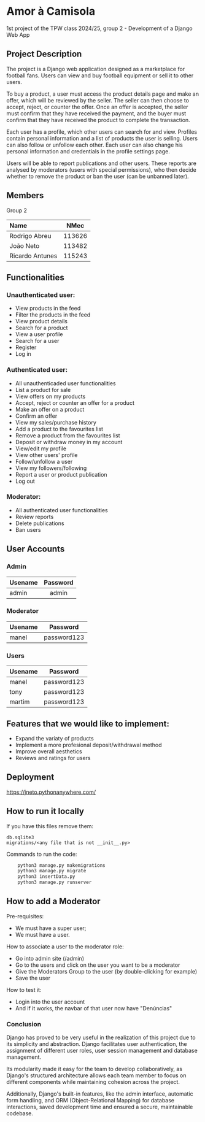 # Amor à Camisola
1st project of the TPW class 2024/25, group 2 - Development of a Django Web App

## Project Description
The project is a Django web application designed as a marketplace for football fans. Users can view and buy football equipment or sell it to other users.

To buy a product, a user must access the product details page and make an offer, which will be reviewed by the seller. The seller can then choose to accept, reject, or counter the offer. Once an offer is accepted, the seller must confirm that they have received the payment, and the buyer must confirm that they have received the product to complete the transaction.

Each user has a profile, which other users can search for and view. Profiles contain personal information and a list of products the user is selling. Users can also follow or unfollow each other. Each user can also change his personal information and credentials in the profile settings page.

Users will be able to report publications and other users. These reports are analysed by moderators (users with special permissions), who then decide whether to remove the product or ban the user (can be unbanned later).


## Members
Group 2

| Name | NMec |
|:---|:---:|
| Rodrigo Abreu | 113626 |
| João Neto | 113482 |
| Ricardo Antunes | 115243 |


## Functionalities

### Unauthenticated user:
- View products in the feed
- Filter the products in the feed
- View product details
- Search for a product
- View a user profile
- Search for a user
- Register
- Log in


### Authenticated user:
- All unauthenticaded user functionalities
- List a product for sale
- View offers on my products
- Accept, reject or counter an offer for a product
- Make an offer on a product
- Confirm an offer
- View my sales/purchase history
- Add a product to the favourites list
- Remove a product from the favourites list
- Deposit or withdraw money in my account
- View/edit my profile
- View other users' profile
- Follow/unfollow a user
- View my followers/following
- Report a user or product publication 
- Log out


### Moderator:
- All authenticated user functionalities
- Review reports 
- Delete publications 
- Ban users 


## User Accounts

### Admin
| Usename | Password |
|:--------|:--------:|
| admin  |  admin   |

### Moderator
| Usename | Password |
|:--------|:--------:|
| manel   |  password123   |

### Users 
| Usename |  Password   |
|:---|:-----------:|
| manel  | password123 |
| tony   | password123 |
| martim | password123 |

## Features that we would like to implement:
- Expand the variaty of products
- Implement a more profesional deposit/withdrawal method
- Improve overall aesthetics
- Reviews and ratings for users

## Deployment
https://jneto.pythonanywhere.com/

## How to run it locally

If you have this files remove them:

    db.sqlite3
    migrations/<any file that is not __init__.py>

Commands to run the code:
```bash
    python3 manage.py makemigrations
    python3 manage.py migrate
    python3 insertData.py
    python3 manage.py runserver
```


## How to add a Moderator
Pre-requisites:
- We must have a super user;
- We must have a user.

How to associate a user to the moderator role:
- Go into admin site (/admin)
- Go to the users and click on the user you want to be a moderator
- Give the Moderators Group to the user (by double-clicking for example)
- Save the user

How to test it:
- Login into the user account
- And if it works, the navbar of that user now have "Denúncias"


### Conclusion
Django has proved to be very useful in the realization of this project due to its simplicity and abstraction. Django facilitates user authentication, the assignment of different user roles, user session management and database management. 

Its modularity made it easy for the team to develop collaboratively, as Django's structured architecture allows each team member to focus on different components while maintaining cohesion across the project. 

Additionally, Django's built-in features, like the admin interface, automatic form handling, and ORM (Object-Relational Mapping) for database interactions, saved development time and ensured a secure, maintainable codebase. 

